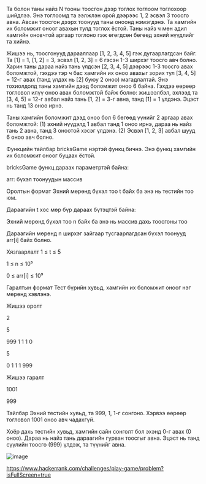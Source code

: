 Та болон таны найз N тооны тоосгон дээр тоглох тоглоом тоглохоор шийдлээ. 
Энэ тоглоомд та ээлжлэн орой дээрээс 1, 2 эсвэл 3 тоосго авна. Авсан тоосгон дээрх тоонууд таны оноонд нэмэгдэнэ. Та хамгийн их боломжит оноог авахын тулд тоглох ёстой. Таны найз ч мөн адил хамгийн оновчтой аргаар тоглоно гэж өгөгдсөн бөгөөд эхний нүүдлийг та хийнэ.

Жишээ нь, тоосгонууд дарааллаар [1, 2, 3, 4, 5] гэж дугаарлагдсан байг. Та [1] = 1, [1, 2] = 3, эсвэл [1, 2, 3] = 6 гэсэн 1-3 ширхэг тоосго авч болно. Харин таны дараа найз тань үлдсэн [2, 3, 4, 5] дээрээс 1-3 тоосго авах боломжтой, гэхдээ тэр ч бас хамгийн их оноо авахыг зорих тул [3, 4, 5] = 12-г авах (танд үлдэх нь [2] буюу 2 оноо) магадлалтай. Энэ тохиолдолд таны хамгийн дээд боломжит оноо 6 байна.
Гэхдээ өөрөөр тогловол илүү оноо авах боломжтой байж болно: жишээлбэл, эхлээд та [3, 4, 5] = 12-г авбал найз тань [1, 2] = 3-г авна, танд [1] = 1 үлдэнэ. Эцэст нь танд 13 оноо ирнэ.

Таны хамгийн боломжит дээд оноо бол 6 бөгөөд үүнийг 2 аргаар авах боломжтой:
(1) эхний нүүдэлд 1 авбал танд 1 оноо ирнэ, дараа нь найз тань 2 авна, танд 3 оноотой хэсэг үлдэнэ. (2) Эсвэл [1, 2, 3] авбал шууд 6 оноо авч болно.

Функцийн тайлбар
bricksGame нэртэй функц бичнэ. Энэ функц хамгийн их боломжит оноог буцаах ёстой.

bricksGame функц дараах параметртэй байна:

arr: бүхэл тоонуудын массив

Оролтын формат
Эхний мөрөнд бүхэл тоо t байх ба энэ нь тестийн тоо юм.

Дараагийн t хос мөр бүр дараах бүтэцтэй байна:

Эхний мөрөнд бүхэл тоо n байх ба энэ нь массив дахь тоосгоны тоо

Дараагийн мөрөнд n ширхэг зайгаар тусгаарлагдсан бүхэл тоонууд arr[i] байх болно.

Хязгаарлалт
1 ≤ t ≤ 5

1 ≤ n ≤ 10⁵

0 ≤ arr[i] ≤ 10⁹

Гаралтын формат
Тест бүрийн хувьд, хамгийн их боломжит оноог нэг мөрөнд хэвлэнэ.

Жишээ оролт

2  

5  

999 1 1 1 0  

5

0 1 1 1 999  

Жишээ гаралт

1001  

999

Тайлбар
Эхний тестийн хувьд, та 999, 1, 1-г сонгоно. Хэрвээ өөрөөр тогловол 1001 оноо авч чадахгүй.

Хоёр дахь тестийн хувьд, хамгийн сайн сонголт бол эхэнд 0-г авах (0 оноо). Дараа нь найз тань дараагийн гурван тоосгыг авна. Эцэст нь танд сүүлийн тоосго (999) үлдэж, та түүнийг авна.





![image](https://github.com/user-attachments/assets/41219f7c-70c9-4027-baef-dca7047463db)

https://www.hackerrank.com/challenges/play-game/problem?isFullScreen=true
